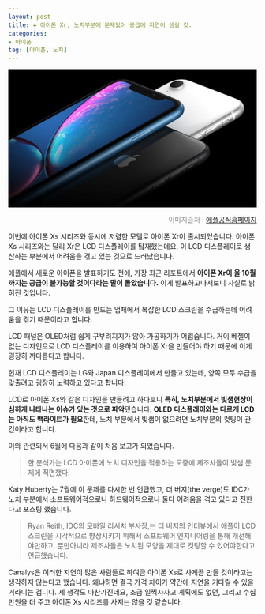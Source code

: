 ```yaml
---  
layout: post  
title: ✚ 아이폰 Xr, 노치부분에 문제있어 공급에 지연이 생길 것.
categories:
- 아이폰
tag: [아이폰, 노치]
---  
```

<div class="markdown-image">
<img src="/assets/article_images/2018-09-16-delay-iphone-xr/1.png" alt="" align="middle"/><p style="text-align:right;  color:#878787"> 이미지출처 : <a href="https://www.apple.com/iphone-xr/"> 애플공식홈페이지 </a></p> </div>
<p class="drop-korean">
이번에 아이폰 Xs 시리즈와 동시에 저렴한 모델로 아이폰 Xr이 출시되었습니다. 아이폰 Xs 시리즈와는 달리 Xr은 LCD 디스플레이를 탑재했는데요, 이 LCD 디스플레이로 생산하는 부분에서 어려움을 겪고 있는 것으로 드러났습니다. 
</p>

애플에서 새로운 아이폰을 발표하기도 전에, 가장 최근 리포트에서 **아이폰 Xr이 올 10월까지는 공급이 불가능할 것이다라는 말이 돌았습니다.** 이게 발표하고나서보니 사실로 밝혀진 것입니다.

그 이유는 LCD 디스플레이를 만드는 업체에서 복잡한 LCD 스크린을 수급하는데 어려움을 겪기 때문이라고 합니다. 

LCD 패널은 OLED처럼 쉽게 구부려지지가 않아 가공하기가 어렵습니다. 거이 베젤이 없는 디자인으로 LCD 디스플레이를 이용하여 아이폰 Xr을 만들어야 하기 때문에 이게 굉장히 까다롭다고 합니다.

현재 LCD 디스플레이는 LG와 Japan 디스플레이에서 만들고 있는데, 양쪽 모두 수급을 맞출려고 굉장히 노력하고 있다고 합니다.

LCD로 아이폰 Xs와 같은 디자인을 만들려고 하다보니 **특히, 노치부분에서 빛샘현상이 심하게 나타나는 이슈가 있는 것으로 파악**됐습니다. **OLED 디스플레이와는 다르게 LCD는 아직도 백라이트가 필요**한데, 노치 부분에서 빛샘이 없으려면 노치부분의 컷팅이 관건이라고 합니다. 

이와 관련되서 6월에 다음과 같이 처음 보고가 되었습니다.
> 한 분석가는 LCD 아이폰에 노치 디자인을 적용하는 도중에 제조사들이 빛샘 문제에 직면했다.

Katy Huberty는 7월에 이 문제를 다시한 번 언급했고, 더 버지(the verge)도 IDC가 노치 부분에서 소프트웨어적으로나 하드웨어적으로나 둘다 어려움을 겪고 있다고 전한다고 포스팅 했습니다.
> Ryan Reith, IDC의 모바일 리서치 부사장,는 더 버지의 인터뷰에서 애플이 LCD 스크린을 시각적으로 향상시키기 위해서 소프트웨어 엔지니어링을 통해 개선해야만하고, 뿐만아니라 제조사들은 노치된 모양을 제대로 컷팅할 수 있어야한다고 언급했습니다.

Canalys은 이러한 지연이 많은 사람들로 하여금 아이폰 Xs로 사게끔 만들 것이라고는 생각하지 않는다고 했습니다. 왜냐하면 결국 가격 차이가 약간에 지연을 기다릴 수 있을 거라니는 겁니다. 제 생각도 마찬가진데요, 조금 일찍사자고 계획에도 없던, 그리고 수십만원을 더 주고 아이폰 Xs 시리즈를 사지는 않을 것 같습니다.


